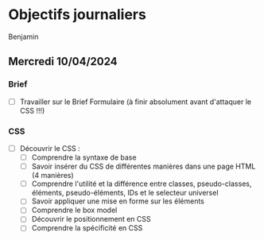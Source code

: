 # Objectifs journaliers

Benjamin

## Mercredi 10/04/2024

### Brief

- [ ] Travailler sur le Brief Formulaire (à finir absolument avant d'attaquer le CSS !!!)

### CSS

- [ ] Découvrir le CSS :
  - [ ] Comprendre la syntaxe de base
  - [ ] Savoir insérer du CSS de différentes manières dans une page HTML (4 manières)
  - [ ] Comprendre l'utilité et la différence entre classes, pseudo-classes, éléments, pseudo-éléments, IDs et le selecteur universel
  - [ ] Savoir appliquer une mise en forme sur les éléments
  - [ ] Comprendre le box model
  - [ ] Découvrir le positionnement en CSS
  - [ ] Comprendre la spécificité en CSS
